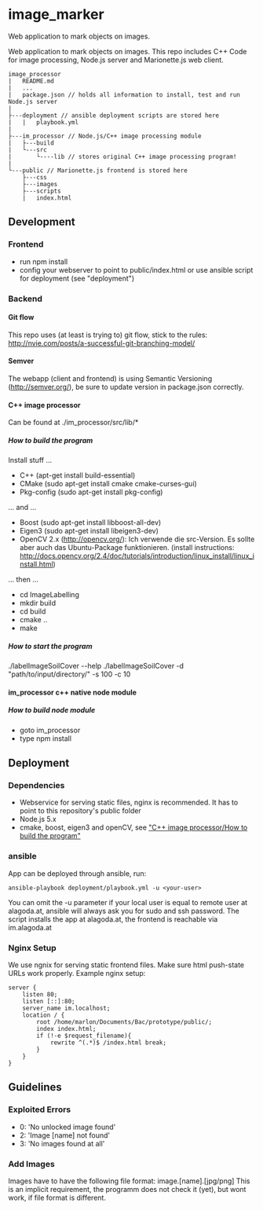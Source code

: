 # image_marker
Web application to mark objects on images.

Web application to mark objects on images. This repo includes C++ Code for image processing, Node.js server and Marionette.js web client.

```
image_processor
|   README.md
|   ...
|   package.json // holds all information to install, test and run Node.js server
|
├---deployment // ansible deployment scripts are stored here
|   |   playbook.yml
|
├---im_processor // Node.js/C++ image processing module
|   ├---build
|   └---src
|       └----lib // stores original C++ image processing program!
|
└---public // Marionette.js frontend is stored here
    ├---css
    ├---images
    ├---scripts
    |   index.html
```

## Development

### Frontend
- run npm install
- config your webserver to point to public/index.html or use ansible script for deployment (see "deployment")

### Backend
#### Git flow
This repo uses (at least is trying to) git flow, stick to the rules: http://nvie.com/posts/a-successful-git-branching-model/

#### Semver
The webapp (client and frontend) is using Semantic Versioning (http://semver.org/), be sure to update version in package.json correctly.

#### C++ image processor

Can be found at ./im_processor/src/lib/*

##### How to build the program
Install stuff ...

- C++ (apt-get install build-essential)
- CMake (sudo apt-get install cmake cmake-curses-gui)
- Pkg-config (sudo apt-get install pkg-config)

... and ... 

- Boost (sudo apt-get install libboost-all-dev)
- Eigen3 (sudo apt-get install libeigen3-dev)
- OpenCV 2.x (http://opencv.org/): Ich verwende die src-Version. Es sollte aber auch das Ubuntu-Package funktionieren.
(install instructions: http://docs.opencv.org/2.4/doc/tutorials/introduction/linux_install/linux_install.html)

... then ...

- cd ImageLabelling
- mkdir build
- cd build
- cmake ..
- make

##### How to start the program
./labelImageSoilCover --help
./labelImageSoilCover -d "path/to/input/directory/" -s 100 -c 10

#### im_processor c++ native node module
##### How to build node module
- goto im_processor
- type npm install

## Deployment
### Dependencies
- Webservice for serving static files, nginx is recommended. It has to point to this repository's public folder
- Node.js 5.x
- cmake, boost, eigen3 and openCV, see ["C++ image processor/How to build the program"](#how-to-build-the-program)

### ansible
App can be deployed through ansible, run:
```
ansible-playbook deployment/playbook.yml -u <your-user>
```
You can omit the -u parameter if your local user is equal to remote user at alagoda.at, ansible will always ask you for sudo and ssh password.
The script installs the app at alagoda.at, the frontend is reachable via im.alagoda.at

### Nginx Setup
We use ngnix for serving static frontend files. Make sure html push-state URLs work properly. Example nginx setup:

```
server {
    listen 80;
    listen [::]:80;
    server_name im.localhost;
    location / {
        root /home/marlon/Documents/Bac/prototype/public/;
        index index.html;
        if (!-e $request_filename){
            rewrite ^(.*)$ /index.html break;
        }
    }
}
```

## Guidelines
### Exploited Errors
- 0: 'No unlocked image found'
- 2: 'Image [name] not found'
- 3: 'No images found at all'

### Add Images
Images have to have the following file format: image.[name].[jpg/png]
This is an implicit requirement, the programm does not check it (yet), but wont work, if file format is different.